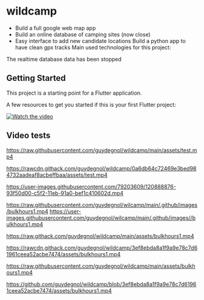 # wildcamp

- Build a full google web map app
- Build an online database of camping sites (now close)
- Easy interface to add new candidate locations
Build a python app to have clean gpx tracks
Main used technologies for this project: 

The realtime database data has been stopped

## Getting Started

This project is a starting point for a Flutter application.

A few resources to get you started if this is your first Flutter project:

[![Watch the video](https://img.youtube.com/vi/am5H9G6OJgs/hqdefault.jpg)](https://youtube.com/shorts/am5H9G6OJgs)

## Video tests
https://raw.githubusercontent.com/guydegnol/wildcamp/main/assets/test.mp4

https://rawcdn.githack.com/guydegnol/wildcamp/0a6db64c72469e3bed984732aadeaf8acbeffbaa/assets/test.mp4

https://user-images.githubusercontent.com/79203609/120888876-93f50d00-c5f2-11eb-91a0-bef1c410602d.mp4

https://raw.githubusercontent.com/guydegnol/wilcamp/main/.github/images/bulkhours1.mp4
https://user-images.githubusercontent.com/guydegnol/wilcamp/main/.github/images//bulkhours1.mp4

https://raw.githack.com/guydegnol/wildcamp/main/assets/bulkhours1.mp4

https://rawcdn.githack.com/guydegnol/wildcamp/3ef8ebda8a1f9a9e78c7d61961ceea52acbe7474/assets/bulkhours1.mp4



https://raw.githubusercontent.com/guydegnol/wildcamp/main/assets/bulkhours1.mp4

https://github.com/guydegnol/wildcamp/blob/3ef8ebda8a1f9a9e78c7d61961ceea52acbe7474/assets/bulkhours1.mp4
